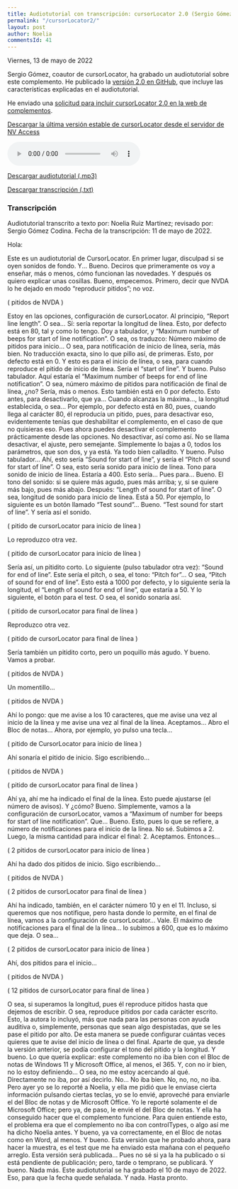 ```yaml
---
title: Audiotutorial con transcripción: cursorLocator 2.0 (Sergio Gómez)
permalink: "/cursorLocator2/"
layout: post
author: Noelia
commentsId: 41
---
```


<footer>Viernes, 13 de mayo de 2022</footer>

Sergio Gómez, coautor de cursorLocator, ha grabado un audiotutorial sobre este complemento. He publicado la [versión 2.0 en GitHub](https://github.com/nvdaes/cursorLocator/releases/tag/2.0), que incluye las características explicadas en el audiotutorial.

He enviado una [solicitud para incluir cursorLocator 2.0 en la web de complementos](https://github.com/nvaccess/addonFiles/pull/322).

[Descargar la última versión estable de cursorLocator desde el servidor de NV Access](https://addons.nvda-project.org/files/get.php?file=cursorLocator)

<audio controls src="https://drive.google.com/uc?export=download&id=1rFxCtjzey90IKZeAxZzle66nS_0hApKe">Tu navegador no admite audio</audio>

[Descargar audiotutorial (.mp3)](https://drive.google.com/uc?export=download&id=1rFxCtjzey90IKZeAxZzle66nS_0hApKe)

[Descargar transcripción (.txt)](https://drive.google.com/uc?export=download&id=1rKCH02tuFtyBFHX4XXmC2qKHsQiIxoar)

### Transcripción

Audiotutorial transcrito a texto por: Noelia Ruiz Martínez; revisado por: Sergio Gómez Codina.
Fecha de la transcripción: 11 de mayo de 2022.

Hola:

Este es un audiotutorial de CursorLocator.
En primer lugar, disculpad si se oyen sonidos de fondo.
Y... Bueno. Deciros que primeramente os voy a enseñar, más o menos, cómo funcionan las novedades. Y después os quiero explicar unas cosillas.
Bueno, empecemos.
Primero, decir que NVDA lo he dejado en modo “reproducir pitidos”; no voz.

( pitidos de NVDA )

Estoy en las opciones, configuración de cursorLocator.
Al principio, “Report line length”. O sea... Sí: sería reportar la longitud de línea. Esto, por defecto está en 80, tal y como lo tengo.
Doy a tabulador, y “Maximum number of beeps for start of line notification”. O sea, os traduzco: Número máximo de pitidos para inicio... O sea, para notificación de inicio de línea, sería, más bien. No traducción exacta, sino lo que pillo así, de primeras.
Esto, por defecto está en 0. Y esto es para el inicio de línea, o sea, para cuando reproduce el pitido de inicio de línea. Sería el “start of line”. Y bueno. Pulso tabulador.
Aquí estaría el “Maximum number of beeps for end of line notification”. O sea, número máximo de pitidos para notificación de final de línea, ¿no? Sería, más o menos. Esto también está en 0 por defecto.
Esto antes, para desactivarlo, que ya... Cuando alcanzas la máxima..., la longitud establecida, o sea... Por ejemplo, por defecto está en 80, pues, cuando llega al carácter 80, él reproducía un pitido, pues, para desactivar eso, evidentemente tenías que deshabilitar el complemento, en el caso de que no quisieras eso.
Pues ahora puedes desactivar el complemento prácticamente desde las opciones. No desactivar, así como así. No se llama desactivar, el ajuste, pero semejante. Simplemente lo bajas a 0, todos los parámetros, que son dos, y ya está. Ya todo bien calladito.
Y bueno. Pulso tabulador...
Ahí, esto sería “Sound for start of line”, y sería el “Pitch of sound for start of line”. O sea, esto sería sonido para inicio de línea. Tono para sonido de inicio de línea. Estaría a 400.
Esto sería... Pues para... Bueno. El tono del sonido: si se quiere más agudo, pues más arriba; y, si se quiere más bajo, pues más abajo.
Después: “Length of sound for start of line”. O sea, longitud de sonido para inicio de línea. Está a 50.
Por ejemplo, lo siguiente es un botón llamado “Test sound”... Bueno. “Test sound for start of line”. Y sería así el sonido.

( pitido de cursorLocator para inicio de línea )

Lo reproduzco otra vez.

( pitido de cursorLocator para inicio de línea )

Sería así, un pitidito corto.
Lo siguiente (pulso tabulador otra vez): “Sound for end of line”. Este sería el pitch, o sea, el tono: “Pitch for”... O sea, “Pitch of sound for end of line”. Esto está a 1000 por defecto, y lo siguiente sería la longitud, el “Length of sound for end of line”, que estaría a 50.
Y lo siguiente, el botón para el test. O sea, el sonido sonaría así.

( pitido de cursorLocator para final de línea )

Reproduzco otra vez.

( pitido de cursorLocator para final de línea )

Sería también un pitidito corto, pero un poquillo más agudo.
Y bueno.
Vamos a probar.

( pitidos de NVDA )

Un momentillo...

( pitidos de NVDA )

Ahí lo pongo: que me avise a los 10 caracteres, que me avise una vez al inicio de la línea y me avise una vez al final de la línea.
Aceptamos...
Abro el Bloc de notas...
Ahora, por ejemplo, yo pulso una tecla...

( pitido de CursorLocator para inicio de línea )

Ahí sonaría el pitido de inicio.
Sigo escribiendo...

( pitidos de NVDA )

( pitido de cursorLocator para final de línea )

Ahí ya, ahí me ha indicado el final de la línea.
Esto puede ajustarse (el número de avisos). Y ¿cómo? Bueno. Simplemente, vamos a la configuración de cursorLocator, vamos a “Maximum of number for beeps for start of line notification”. Que... Bueno. Esto, pues lo que se refiere, a número de notificaciones para el inicio de la línea.
No sé. Subimos a 2.
Luego, la misma cantidad para indicar el final: 2. Aceptamos.
Entonces...

( 2 pitidos de cursorLocator para inicio de línea )

Ahí ha dado dos pitidos de inicio.
Sigo escribiendo...

( pitidos de NVDA )

( 2 pitidos de cursorLocator para final de línea )

Ahí ha indicado, también, en el carácter número 10 y en el 11.
Incluso, si queremos que nos notifique, pero hasta donde lo permite, en el final de línea, vamos a la configuración de cursorLocator... Vale. El máximo de notificaciones para el final de la línea... lo subimos a 600, que es lo máximo que deja.
O sea...

( 2 pitidos de cursorLocator para inicio de línea )

Ahí, dos pitidos para el inicio...

( pitidos de NVDA )

( 12 pitidos de cursorLocator para final de línea )

O sea, si superamos la longitud, pues él reproduce pitidos hasta que dejemos de escribir. O sea, reproduce pitidos por cada carácter escrito.
Esto, la autora lo incluyó, más que nada para las personas con ayuda auditiva o, simplemente, personas que sean algo despistadas, que se les pase el pitido por alto. De esta manera se puede configurar cuántas veces quieres que te avise del inicio de línea o del final. Aparte de que, ya desde la versión anterior, se podía configurar el tono del pitido y la longitud.
Y bueno. Lo que quería explicar: este complemento no iba bien con el Bloc de notas de Windows 11 y Microsoft Office, al menos, el 365. Y, con no ir bien, no lo estoy definiendo... O sea, no me estoy acercando al qué. Directamente no iba, por así decirlo. No... No iba bien. No, no, no, no iba.
Pero ayer yo se lo reporté a Noelia, y ella me pidió que le enviase cierta información pulsando ciertas teclas, yo se lo envié, aproveché para enviarle el del Bloc de notas y de Microsoft Office. Yo le reporté solamente el de Microsoft Office; pero ya, de paso, le envié el del Bloc de notas. Y ella ha conseguido hacer que el complemento funcione.
Para quien entiende esto, el problema era que el complemento no iba con controlTypes, o algo así me ha dicho Noelia antes.
Y bueno, ya va correctamente, en el Bloc de notas como en Word, al menos.
Y bueno. Esta versión que he probado ahora, para hacer la muestra, es el test que me ha enviado esta mañana con el pequeño arreglo. Esta versión será publicada... Pues no sé si ya la ha publicado o si está pendiente de publicación; pero, tarde o temprano, se publicará.
Y bueno. Nada más.
Este audiotutorial se ha grabado el 10 de mayo de 2022.
Eso, para que la fecha quede señalada.
Y nada. Hasta pronto.

